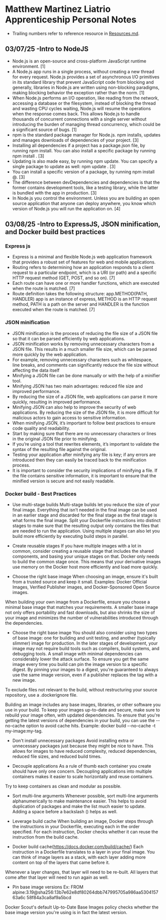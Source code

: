 # Matthew Martinez Liatrio Apprenticeship Personal Notes
- Trailing numbers refer to reference resource in [Resources.md](https://github.com/MattM27538/Liatrio-Simple-Web-Application/blob/main/Resources.md#resources).
## 03/07/25 -Intro to NodeJS
* Node.js is an open-source and cross-platform JavaScript runtime environment. [1]
* A Node.js app runs in a single process, without creating a new thread for every request. Node.js provides a set of asynchronous I/O primitives in its standard library that prevent JavaScript code from blocking and generally, libraries in Node.js are written using non-blocking paradigms, making blocking behavior the exception rather than the norm. [1]
* When Node.js performs an I/O operation, like reading from the network, accessing a database or the filesystem, instead of blocking the thread and wasting CPU cycles waiting, Node.js will resume the operations when the response comes back. This allows Node.js to handle thousands of concurrent connections with a single server without introducing the burden of managing thread concurrency, which could be a significant source of bugs. [1]
* npm is the standard package manager for Node.js. npm installs, updates and manages downloads of dependencies of your project. [3]
* Installing all dependencies if a project has a package.json file, by running npm install. You can also install a specific package by running npm install <package-name>. [3]
* Updating is also made easy, by running npm update. You can specify a single package to update as well: npm update <package-name>. [3]
* You can install a specific version of a package, by running npm install <package-name>@<version>. [3]
* The difference between devDependencies and dependencies is that the former contains development tools, like a testing library, while the latter is bundled with the app in production. [3]
* In Node.js you control the environment. Unless you are building an open source application that anyone can deploy anywhere, you know which version of Node.js you will run the application on. [4]

## 03/08/25 -Intro to ExpressJS, JSON minification, and Docker build best practices
### Express js
* Express is a minimal and flexible Node.js web application framework that provides a robust set of features for web and mobile applications.
* Routing refers to determining how an application responds to a client request to a particular endpoint, which is a URI (or path) and a specific HTTP request method (GET, POST, and so on). [7]
* Each route can have one or more handler functions, which are executed when the route is matched. [7]
* Route definition takes the following structure:
  app.METHOD(PATH, HANDLER) app is an instance of express, METHOD is an HTTP request method, PATH is a path on the server and HANDLER is the function executed when the route is matched. [7]

### JSON minification
* JSON minification is the process of reducing the file size of a JSON file so that it can be parsed efficiently by web applications.
* JSON minification works by removing unnecessary characters from a JSON file. This results in a much smaller file size, which can be parsed more quickly by the web application.
* For example, removing unnecessary characters such as whitespace, line breaks, and comments can significantly reduce the file size without affecting the data itself
* Minifying a JSON file can be done manually or with the help of a minifier tool.
* Minifying JSON has two main advantages: reduced file size and improved performance. 
* By reducing the size of a JSON file, web applications can parse it more quickly, resulting in improved performance.
* Minifying JSON can also help to improve the security of web applications. By reducing the size of the JSON file, it is more difficult for malicious actors to gain access to sensitive information.
* When minifying JSON, it’s important to follow best practices to ensure code quality and readability. 
* Start by making sure that there are no unnecessary characters or lines in the original JSON file prior to minifying. 
* If you’re using a tool that rewrites elements, it’s important to validate the syntax of the resulting file against the original. 
* Testing your application after minifying any file is key; if any errors are introduced then they can easily be traced back to the minification process.
* It is important to consider the security implications of minifying a file. If the file contains sensitive information, it is important to ensure that the minified version is secure and not easily readable.

### Docker build - Best Practices
* Use multi-stage builds
Multi-stage builds let you reduce the size of your final image. Everything that isn’t needed in the final image can be used in an earlier stage and discarded for the final stage as the final stage is what forms the final image. Split your Dockerfile instructions into distinct stages to make sure that the resulting output only contains the files that are needed to run the application.
Using multiple stages can also let you build more efficiently by executing build steps in parallel.

* Create reusable stages
If you have multiple images with a lot in common, consider creating a reusable stage that includes the shared components, and basing your unique stages on that. Docker only needs to build the common stage once. This means that your derivative images use memory on the Docker host more efficiently and load more quickly.

* Choose the right base image
When choosing an image, ensure it's built from a trusted source and keep it small. Examples: Docker Official Images, Verified Publisher images, and Docker-Sponsored Open Source images.

When building your own image from a Dockerfile, ensure you choose a minimal base image that matches your requirements. A smaller base image not only offers portability and fast downloads, but also shrinks the size of your image and minimizes the number of vulnerabilities introduced through the dependencies.

* Choose the right base image
You should also consider using two types of base image: one for building and unit testing, and another (typically slimmer) image for production. In the later stages of development, your image may not require build tools such as compilers, build systems, and debugging tools. A small image with minimal dependencies can considerably lower the attack surface.
To ensure you get the same image every time you build can pin the image version to a specific digest. By pinning your images to a digest, you're guaranteed to always use the same image version, even if a publisher replaces the tag with a new image.

To exclude files not relevant to the build, without restructuring your source repository, use a .dockerignore file.

Building an image includes any base images, libraries, or other software you use in your build.  To keep your images up-to-date and secure, make sure to rebuild your image often, with updated dependencies.
To ensure that you're getting the latest versions of dependencies in your build, you can use the --no-cache option to avoid cache hits. 
Example: docker build --no-cache -t my-image:my-tag.

* Don't install unnecessary packages
Avoid installing extra or unnecessary packages just because they might be nice to have. This allows for images to have reduced complexity, reduced dependencies, reduced file sizes, and reduced build times.

* Decouple applications
As a rule of thumb each container you create should have only one concern. Decoupling applications into multiple containers makes it easier to scale horizontally and reuse containers.

Try to keep containers as clean and modular as possible.

* Sort multi-line arguments
Whenever possible, sort multi-line arguments alphanumerically to make maintenance easier. This helps to avoid duplication of packages and make the list much easier to update.
Adding a space before a backslash (\) helps as well.

* Leverage build cache
When building an image, Docker steps through the instructions in your Dockerfile, executing each in the order specified. For each instruction, Docker checks whether it can reuse the instruction from the build cache.

* Docker build cache(https://docs.docker.com/build/cache/)
Each instruction in a Dockerfile translates to a layer in your final image. You can think of image layers as a stack, with each layer adding more content on top of the layers that came before it.

Whenever a layer changes, that layer will need to be re-built.  All layers that come after that layer will need to run again as well.

* Pin base image versions
Ex: FROM alpine:3.19@sha256:13b7e62e8df80264dbb747995705a986aa530415763a6c 58f84a3ca8af9a5bcd

Docker Scout's default Up-to-Date Base Images policy checks whether the base image version you're using is in fact the latest version. 



  

  
